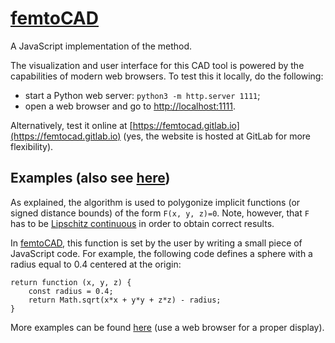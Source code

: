 # [femtoCAD](https://femtocad.gitlab.io)

A JavaScript implementation of the method.

The visualization and user interface for this CAD tool is powered by the capabilities of modern web browsers.
To test this it locally, do the following:

* start a Python web server: `python3 -m http.server 1111`;
* open a web browser and go to [http://localhost:1111](http://localhost:1111).

Alternatively, test it online at [https://femtocad.gitlab.io](https://femtocad.gitlab.io) (yes, the website is hosted at GitLab for more flexibility).

## Examples (also see [here](examples.html))

As explained, the algorithm is used to polygonize implicit functions (or signed distance bounds) of the form `F(x, y, z)=0`.
Note, however, that `F` has to be [Lipschitz continuous](https://en.wikipedia.org/wiki/Lipschitz_continuity) in order to obtain correct results.

In [femtoCAD](https://femtocad.gitlab.io), this function is set by the user by writing a small piece of JavaScript code. For example, the following code defines a sphere with a radius equal to 0.4 centered at the origin:

```
return function (x, y, z) {
	const radius = 0.4;
	return Math.sqrt(x*x + y*y + z*z) - radius;
}
```

More examples can be found [here](examples.html) (use a web browser for a proper display).